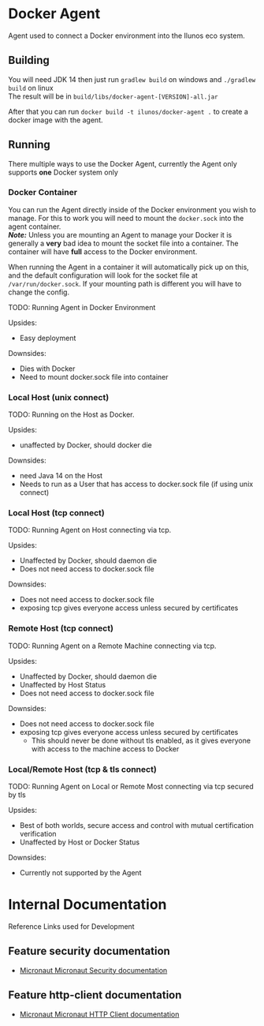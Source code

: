 # Docker Agent

Agent used to connect a Docker environment into the Ilunos eco system.

## Building
You will need JDK 14 then just run `gradlew build` on windows and `./gradlew build` on linux  
The result will be in `build/libs/docker-agent-[VERSION]-all.jar`

After that you can run `docker build -t ilunos/docker-agent .` to create a docker image with the agent.

## Running
There multiple ways to use the Docker Agent, currently the Agent only supports **one** Docker system only

### Docker Container
You can run the Agent directly inside of the Docker environment you wish to manage.
For this to work you will need to mount the `docker.sock` into the agent container.  
***Note:*** Unless you are mounting an Agent to manage your Docker it is generally a **very** bad idea to mount the socket file into a container.
The container will have **full** access to the Docker environment.

When running the Agent in a container it will automatically pick up on this, and the default configuration will look for the socket file at `/var/run/docker.sock`.
If your mounting path is different you will have to change the config.

TODO: Running Agent in Docker Environment

Upsides:
- Easy deployment

Downsides:
- Dies with Docker
- Need to mount docker.sock file into container

### Local Host (unix connect)
TODO: Running on the Host as Docker.

Upsides: 
- unaffected by Docker, should docker die

Downsides:
- need Java 14 on the Host
- Needs to run as a User that has access to docker.sock file (if using unix connect) 

### Local Host (tcp connect)
TODO: Running Agent on Host connecting via tcp.

Upsides:
- Unaffected by Docker, should daemon die
- Does not need access to docker.sock file

Downsides:
- Does not need access to docker.sock file
- exposing tcp gives everyone access unless secured by certificates

### Remote Host (tcp connect)
TODO: Running Agent on a Remote Machine connecting via tcp.

Upsides:
- Unaffected by Docker, should daemon die
- Unaffected by Host Status
- Does not need access to docker.sock file

Downsides:
- Does not need access to docker.sock file
- exposing tcp gives everyone access unless secured by certificates
    - This should never be done without tls enabled, as it gives everyone with access to the machine access to Docker

### Local/Remote Host (tcp & tls connect)
TODO: Running Agent on Local or Remote Most connecting via tcp secured by tls

Upsides:
- Best of both worlds, secure access and control with mutual certification verification
- Unaffected by Host or Docker Status

Downsides:
- Currently not supported by the Agent

# Internal Documentation
Reference Links used for Development
## Feature security documentation

- [Micronaut Micronaut Security documentation](https://micronaut-projects.github.io/micronaut-security/latest/guide/index.html)

## Feature http-client documentation

- [Micronaut Micronaut HTTP Client documentation](https://docs.micronaut.io/latest/guide/index.html#httpClient)

